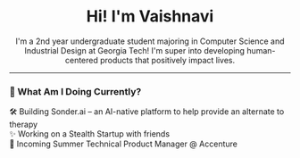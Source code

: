 <h1 align="center">Hi! I'm Vaishnavi</h1>
<p align="center">
  I'm a 2nd year undergraduate student majoring in Computer Science and Industrial Design at Georgia Tech! I'm super into developing human-centered products that positively impact lives. 
</p>

---

### 🔮 What Am I Doing Currently?
🛠 Building Sonder.ai – an AI-native platform to help provide an alternate to therapy  <br>
✨ Working on a Stealth Startup with friends  <br>
🧠 Incoming Summer Technical Product Manager @ Accenture



